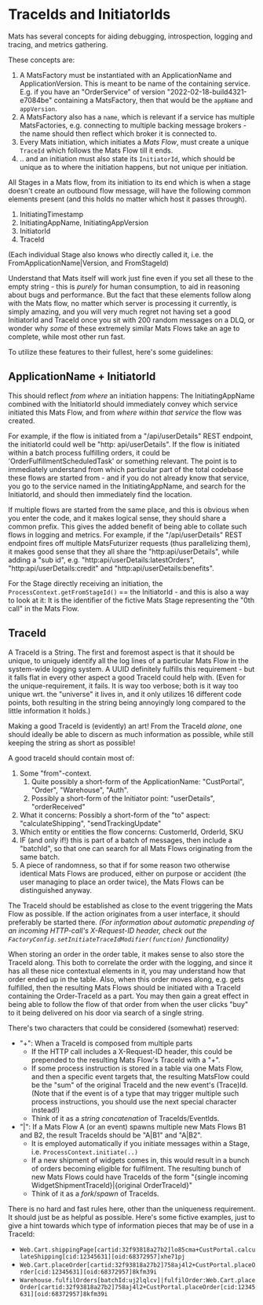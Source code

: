 # TraceIds and InitiatorIds

Mats has several concepts for aiding debugging, introspection, logging and tracing, and metrics gathering.

These concepts are:

1. A MatsFactory must be instantiated with an ApplicationName and ApplicationVersion. This is meant to be name of the
   containing service. E.g. if you have an "OrderService" of version "2022-02-18-build4321-e7084be" containing a
   MatsFactory, then that would be the `appName` and `appVersion`.
2. A MatsFactory also has a `name`, which is relevant if a service has multiple MatsFactories, e.g. connecting to
   multiple backing message brokers - the name should then reflect which broker it is connected to.
3. Every Mats initiation, which initiates a _Mats Flow_, must create a unique `TraceId` which follows the Mats Flow till
   it ends.
4. .. and an initiation must also state its `InitiatorId`, which should be unique as to where the initiation happens,
   but not unique per initiation.

All Stages in a Mats flow, from its initiation to its end which is when a stage doesn't create an outbound flow message,
will have the following common elements present (and this holds no matter which host it passes through).

1. InitiatingTimestamp
2. InitiatingAppName, InitiatingAppVersion
3. InitiatorId
4. TraceId

(Each individual Stage also knows who directly called it, i.e. the FromApplicationName|Version, and FromStageId)

Understand that Mats itself will work just fine even if you set all these to the empty string - this is _purely_ for
human consumption, to aid in reasoning about bugs and performance. But the fact that these elements follow along with
the Mats flow, no matter which server is processing it currently, is simply amazing, and you will very much regret not
having set a good InitiatorId and TraceId once you sit with 200 random messages on a DLQ, or wonder why _some_ of these
extremely similar Mats Flows take an age to complete, while most other run fast.

To utilize these features to their fullest, here's some guidelines:

## ApplicationName + InitiatorId

This should reflect _from where_ an initiation happens: The InitiatingAppName combined with the InitiatorId should
immediately convey which service initiated this Mats Flow, and from _where within that service_ the flow was created.

For example, if the flow is initiated from a "/api/userDetails" REST endpoint, the initiatorId could well be "http:
api/userDetails". If the flow is initiated within a batch process fulfilling orders, it could be
'OrderFulfillmentScheduledTask' or something relevant. The point is to immediately understand from which particular part
of the total codebase these flows are started from - and if you do not already know that service, you go to the service
named in the InitiatingAppName, and search for the InitiatorId, and should then immediately find the location.

If multiple flows are started from the same place, and this is obvious when you enter the code, and it makes logical
sense, they should share a common prefix. This gives the added benefit of being able to collate such flows in logging and
metrics. For example, if the "/api/userDetails" REST endpoint fires off multiple MatsFuturizer requests (thus
parallelizing them), it makes good sense that they all share the "http:api/userDetails", while adding a "sub id", e.g.
"http:api/userDetails:latestOrders", "http:api/userDetails:credit" and "http:api/userDetails:benefits".

For the Stage directly receiving an initiation, the `ProcessContext.getFromStageId()` == the InitiatorId - and this is
also a way to look at it: It is the identifier of the fictive Mats Stage representing the "0th call" in the Mats Flow.

## TraceId

A TraceId is a String. The first and foremost aspect is that it should be unique, to uniquely identify all the log lines
of a particular Mats Flow in the system-wide logging system. A UUID definitely fulfills this requirement - but it falls
flat in every other aspect a good TraceId could help with. (Even for the unique-requirement, it fails. It is way too
verbose; both is it way too unique wrt. the "universe" it lives in, and it only utilizes 16 different code points, both
resulting in the string being annoyingly long compared to the little information it holds.)

Making a good TraceId is (evidently) an art! From the TraceId _alone_, one should ideally be able to discern as much
information as possible, while still keeping the string as short as possible!

A good traceId should contain most of:

1. Some "from"-context.
    1. Quite possibly a short-form of the ApplicationName: "CustPortal", "Order", "Warehouse", "Auth".
    2. Possibly a short-form of the Initiator point: "userDetails", "orderReceived"
2. What it concerns: Possibly a short-form of the "to" aspect: "calculateShipping", "sendTrackingUpdate"
3. Which entity or entities the flow concerns: CustomerId, OrderId, SKU
4. IF (and only if!) this is part of a batch of messages, then include a "batchId", so that one can search for all Mats
   Flows originating from the same batch.
5. A piece of randomness, so that if for some reason two otherwise identical Mats Flows are produced, either on purpose
   or accident (the user managing to place an order twice), the Mats Flows can be distinguished anyway.

The TraceId should be established as close to the event triggering the Mats Flow as possible. If the action originates
from a user interface, it should preferably be started there. _(For information about automatic prepending of an
incoming HTTP-call's X-Request-ID header, check out the `FactoryConfig.setInitiateTraceIdModifier(function)`
functionality)_

When storing an order in the order table, it makes sense to also store the TraceId along. This both to correlate the
order with the logging, and since it has all these nice contextual elements in it, you may understand how that order
ended up in the table. Also, when this order moves along, e.g. gets fulfilled, then the resulting Mats Flows should be
initiated with a TraceId containing the Order-TraceId as a part. You may then gain a great effect in being able to
follow the flow of that order from when the user clicks "buy" to it being delivered on his door via search of a single
string.

There's two characters that could be considered (somewhat) reserved:

* "+": When a TraceId is composed from multiple parts
    * If the HTTP call includes a X-Request-ID header, this could be prepended to the resulting Mats Flow's TraceId with
      a "+".
    * If some process instruction is stored in a table via one Mats Flow, and then a specific event targets that, the
      resulting MatsFlow could be the "sum" of the original TraceId and the new event's (Trace)Id. (Note that if the
      event is of a type that may trigger multiple such process instructions, you should use the next special character
      instead!)
    * Think of it as a _string concatenation_ of TraceIds/EventIds.
* "|": If a Mats Flow A (or an event) spawns multiple new Mats Flows B1 and B2, the result TraceIds should be "A|B1"
  and "A|B2".
    * It is employed automatically if you initiate messages within a Stage, i.e. `ProcessContext.initiate(..)`
    * If a new shipment of widgets comes in, this would result in a bunch of orders becoming eligible for fulfilment.
      The resulting bunch of new Mats Flows could have TraceIds of the form "{single incoming
      WidgetShipmentTraceId}|{original OrderTraceId}"
    * Think of it as a _fork_/_spawn_ of TraceIds.

There is no hard and fast rules here, other than the uniqueness requirement. It should just be as helpful as possible.
Here's some fictive examples, just to give a hint towards which type of information pieces that may be of use in a
TraceId:

* `Web.Cart.shippingPage[cartid:32f93818a27b2]lo85cma+CustPortal.calculateShipping[cid:12345631][oid:68372957]xhe71pj`
* `Web.Cart.placeOrder[cartid:32f93818a27b2]758aj4l2+CustPortal.placeOrder[cid:12345631][oid:68372957]8kfm39i`
* `Warehouse.fulfilOrders[batchId:uj2lqlcv]|fulfilOrder:Web.Cart.placeOrder[cartid:32f93818a27b2]758aj4l2+CustPortal.placeOrder[cid:12345631][oid:68372957]8kfm39i`
